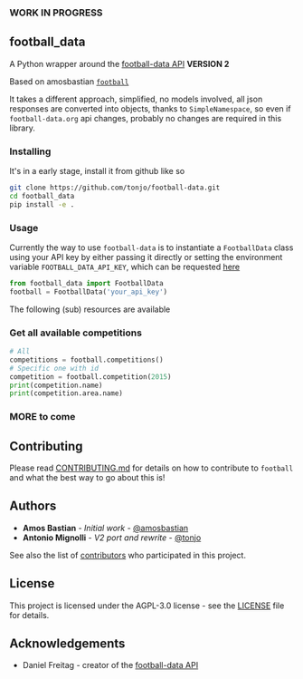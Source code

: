 ### WORK IN PROGRESS

## football_data

A Python wrapper around the [football-data API](https://www.football-data.org) **VERSION 2**

Based on amosbastian [`football`](https://github.com/amosbastian/football)

It takes a different approach, simplified, no models involved, all json responses are converted into objects, thanks to `SimpleNamespace`, so even if `football-data.org` api changes, probably no changes are required in this library.

### Installing

It's in a early stage, install it from github like so

```bash
git clone https://github.com/tonjo/football-data.git
cd football_data
pip install -e .
```

### Usage

Currently the way to use `football-data` is to instantiate a `FootballData` class using your API key by either passing it directly or setting the environment variable `FOOTBALL_DATA_API_KEY`, which can be requested [here](https://www.football-data.org/client/register)

```python
from football_data import FootballData
football = FootballData('your_api_key')
```

The following (sub) resources are available

### Get all available competitions

```python
# All
competitions = football.competitions()
# Specific one with id
competition = football.competition(2015)
print(competition.name)
print(competition.area.name)
```

### MORE to come

## Contributing

Please read [CONTRIBUTING.md](https://github.com/tonjo/football-data/blob/master/CONTRIBUTING.md) for details on how to contribute to `football` and what the best way to go about this is!

## Authors

- **Amos Bastian** - _Initial work_ - [@amosbastian](https://github.com/amosbastian)
- **Antonio Mignolli** - _V2 port and rewrite_ - [@tonjo](https://github.com/tonjo)

See also the list of [contributors](https://github.com/tonjo/football-data/graphs/contributors) who participated in this project.

## License

This project is licensed under the AGPL-3.0 license - see the [LICENSE](https://github.com/tonjo/football-data/blob/master/LICENSE) file for details.

## Acknowledgements

- Daniel Freitag - creator of the [football-data API](https://www.football-data.org/)
